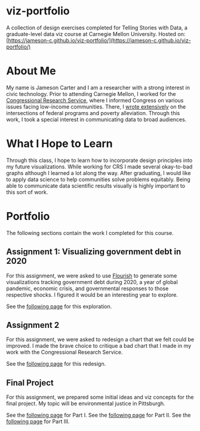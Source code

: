 # viz-portfolio
A collection of design exercises completed for Telling Stories with Data, a graduate-level data viz course at Carnegie Mellon University.
Hosted on: [https://jameson-c.github.io/viz-portfolio/](https://jameson-c.github.io/viz-portfolio/) 

# About Me
My name is Jameson Carter and I am a researcher with a strong interest in civic technology. Prior to attending Carnegie Mellon, I worked for the [Congressional Research Service](https://en.wikipedia.org/wiki/Congressional_Research_Service), where I informed Congress on various issues facing low-income communities. There, I [wrote extensively](https://crsreports.congress.gov/search/#/?termsToSearch=Jameson%20Carter&orderBy=Relevance) on the intersections of federal programs and poverty alleviation. Through this work, I took a special interest in communicating data to broad audiences.

# What I Hope to Learn
Through this class, I hope to learn how to incorporate design principles into my future visualizations. While working for CRS I made several okay-to-bad graphs although I learned a lot along the way. After graduating, I would like to apply data science to help communities solve problems equitably. Being able to communicate data scientific results visually is highly important to this sort of work.

# Portfolio
The following sections contain the work I completed for this course. 
## Assignment 1: Visualizing government debt in 2020
For this assignment, we were asked to use [Flourish](https://flourish.studio/) to generate some visualizations tracking government debt during 2020, a year of global pandemic, economic crisis, and governmental responses to those respective shocks. I figured it would be an interesting year to explore.

See the [following page](https://jameson-c.github.io/viz-portfolio/assignment_1.html) for this exploration.

## Assignment 2
For this assignment, we were asked to redesign a chart that we felt could be improved. I made the brave choice to critique a bad chart that I made in my work with the Congressional Research Service.

See the [following page](https://jameson-c.github.io/viz-portfolio/assignment_3_4.html) for this redesign.

## Final Project
For this assignment, we prepared some initial ideas and viz concepts for the final project. My topic will be environmental justice in Pittsburgh.

See the [following page](https://jameson-c.github.io/viz-portfolio/Final_Part_I.html) for Part I.
See the [following page](https://jameson-c.github.io/viz-portfolio/Final_Part_II.html) for Part II.
See the [following page](https://jameson-c.github.io/viz-portfolio/Final_Part_III.html) for Part III.
